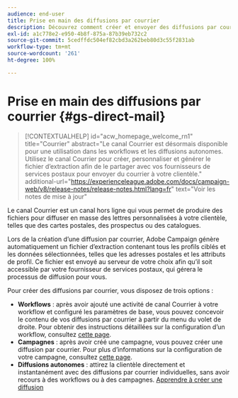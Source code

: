 ```yaml
---
audience: end-user
title: Prise en main des diffusions par courrier
description: Découvrez comment créer et envoyer des diffusions par courrier à l’aide d’Adobe Campaign Web.
exl-id: a1c778e2-e950-4b8f-875a-87b39eb732c2
source-git-commit: 5cedffdc504ef82cbd3a262beb80d3c55f2831ab
workflow-type: tm+mt
source-wordcount: '261'
ht-degree: 100%

---
```


# Prise en main des diffusions par courrier {#gs-direct-mail}

>[!CONTEXTUALHELP]
>id="acw_homepage_welcome_rn1"
>title="Courrier"
>abstract="Le canal Courrier est désormais disponible pour une utilisation dans les workflows et les diffusions autonomes. Utilisez le canal Courrier pour créer, personnaliser et générer le fichier d’extraction afin de le partager avec vos fournisseurs de services postaux pour envoyer du courrier à votre clientèle."
>additional-url="https://experienceleague.adobe.com/docs/campaign-web/v8/release-notes/release-notes.html?lang=fr" text="Voir les notes de mise à jour"


Le canal Courrier est un canal hors ligne qui vous permet de produire des fichiers pour diffuser en masse des lettres personnalisées à votre clientèle, telles que des cartes postales, des prospectus ou des catalogues.

Lors de la création d’une diffusion par courrier, Adobe Campaign génère automatiquement un fichier d’extraction contenant tous les profils ciblés et les données sélectionnées, telles que les adresses postales et les attributs de profil. Ce fichier est envoyé au serveur de votre choix afin qu’il soit accessible par votre fournisseur de services postaux, qui gérera le processus de diffusion pour vous.

Pour créer des diffusions par courrier, vous disposez de trois options :

* **Workflows** : après avoir ajouté une activité de canal Courrier à votre workflow et configuré les paramètres de base, vous pouvez concevoir le contenu de vos diffusions par courrier à partir du menu du volet de droite. Pour obtenir des instructions détaillées sur la configuration d’un workflow, consultez [cette page](../workflows/gs-workflow-creation.md).
* **Campagnes** : après avoir créé une campagne, vous pouvez créer une diffusion par courrier. Pour plus d’informations sur la configuration de votre campagne, consultez [cette page](../campaigns/gs-campaigns.md).
* **Diffusions autonomes** : attirez la clientèle directement et instantanément avec des diffusions par courrier individuelles, sans avoir recours à des workflows ou à des campagnes. [Apprendre à créer une diffusion](../msg/gs-deliveries.md)

<!--
<table style="table-layout:fixed"><tr style="border: 0;">
<td>
<a href="create-push.md">
<img alt="Lead" src="assets/do-not-localize/push_create.jpeg">
</a>
<div><a href="create-push.md"><strong>Create a push delivery</strong>
</div>
<p>
</td>
<td>
<a href="content-push.md">
<img alt="Infrequent" src="assets/do-not-localize/push_design.jpeg">
</a>
<div>
<a href="content-push.md"><strong>Design a push delivery<strong></strong></a>
</div>
<p></td>
<td>
<a href="send-push.md">
<img alt="Validation" src="assets/do-not-localize/push_send.jpeg">
</a>
<div>
<a href="send-push.md"><strong>Send a push delivery</strong></a>
</div>
<p>
</td>
<td>
<a href="send-push.md">
<img alt="Validation" src="assets/do-not-localize/push_report.jpeg">
</a>
<div>
<a href="send-push.md"><strong>Push delivery report</strong></a>
</div>
<p>
</td>
</tr></table>
-->
